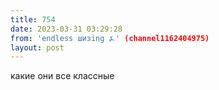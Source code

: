 ```yaml
---
title: 754
date: 2023-03-31 03:29:28
from: 'endless шизing ⍼' (channel1162404975)
layout: post
---
```


какие они все классные
